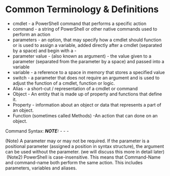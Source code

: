 # Common Terminology & Definitions 
- cmdlet - a PowerShell command that performs a specific action
- command - a string of PowerShell or other native commands used to perform an action
- parameters - an option, that may specify how a cmdlet should function or is used to assign a variable, added directly after a cmdlet (separated by a space) and begin with a -   
- parameter value - (also known as argument) - the value given to a parameter (separated from the parameter by a space) and passed into a variable
- variable - a reference to a space in memory that stores a specified value 
- switch - a parameter that does not require an argument and is used to adjust the function of a cmdlet, function or logic.
- Alias - a short-cut / representation of a cmdlet or command
- Object - An entity that is made up of property and functions that define it.
- Property - information about an object or data that represents a part of an object.
- Function (sometimes called Methods) -An action that can done on an object.

Command Syntax:
**_NOTE:_** <command-name> -<parameter1> -<parameter2> -<parameter3>

(Note)  A parameter may or may not be required.  If the parameter is a positional parameter (assigned a position in syntax structure), the argument can be used without the parameter.  (we will discuss this more in detail later)
﻿
(Note2)  PowerShell is case-insensitive.  This means that Command-Name and command-name both perform the same action.  This includes parameters, variables and aliases. 
